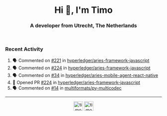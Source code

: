 <h1 align="center">Hi 👋, I'm Timo</h1>
<h3 align="center">A developer from Utrecht, The Netherlands</h3>
<br/>
<!-- https://github.com/rahuldkjain/github-profile-readme-generator --!>

<!--  <p align="left"><img src="https://github-readme-stats.vercel.app/api?username=timoglastra&show_icons=true&count_private=true&" alt="timoglastra" /></p> --!>

<!--
Github language stats
<p align="left"><img src="https://github-readme-stats.vercel.app/api/top-langs/?username=timoglastra&layout=compact" alt="timoglastra" /><p>
-->

<!-- Codestats language stats -->
<!-- <p align="left"><img src="https://codestats-readme.vercel.app/api/top-langs/?username=timoglastra&layout=compact&language_count=12" alt="timoglastra" /><p>    --!>
  
<h3>Recent Activity</h3>

<!--START_SECTION:activity-->
1. 🗣 Commented on [#221](https://github.com/hyperledger/aries-framework-javascript/issues/221) in [hyperledger/aries-framework-javascript](https://github.com/hyperledger/aries-framework-javascript)
2. 🗣 Commented on [#224](https://github.com/hyperledger/aries-framework-javascript/issues/224) in [hyperledger/aries-framework-javascript](https://github.com/hyperledger/aries-framework-javascript)
3. 🗣 Commented on [#34](https://github.com/hyperledger/aries-mobile-agent-react-native/issues/34) in [hyperledger/aries-mobile-agent-react-native](https://github.com/hyperledger/aries-mobile-agent-react-native)
4. 💪 Opened PR [#224](https://github.com/hyperledger/aries-framework-javascript/pull/224) in [hyperledger/aries-framework-javascript](https://github.com/hyperledger/aries-framework-javascript)
5. 🗣 Commented on [#14](https://github.com/multiformats/py-multicodec/issues/14) in [multiformats/py-multicodec](https://github.com/multiformats/py-multicodec)
<!--END_SECTION:activity-->

---

<p align="center">
<a href="https://twitter.com/timoglastra" target="blank"><img align="center" src="https://cdn.jsdelivr.net/npm/simple-icons@3.0.1/icons/twitter.svg" alt="timoglastra" height="30" width="30" /></a>
<a href="https://linkedin.com/in/timoglastra" target="blank"><img align="center" src="https://cdn.jsdelivr.net/npm/simple-icons@3.0.1/icons/linkedin.svg" alt="timoglastra" height="30" width="30" /></a>
</p>




